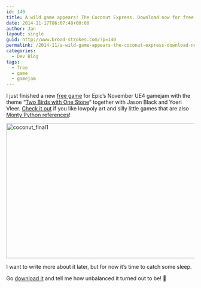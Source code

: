 ```yaml
---
id: 140
title: A wild game appears! The Coconut Express. Download now for free!
date: 2014-11-17T06:07:48+00:00
author: Jan
layout: single
guid: http://www.broad-strokes.com/?p=140
permalink: /2014-11/a-wild-game-appears-the-coconut-express-download-now-for-free/
categories:
  - Dev Blog
tags:
  - free
  - game
  - gamejam
---
```

I just finished a new [free game](/games/gamejams/the-coconut-express/ "The Coconut Express") for Epic&#8217;s November UE4 gamejam with the theme &#8220;<a href="https://forums.unrealengine.com/showthread.php?51313-NOVEMBER-GAME-JAM-Win-Subscription-Time!-Theme-Announced-on-Thursday-s-Twitch-Stream" target="_blank">Two Birds with One Stone</a>&#8221; together with Jason Black and Yoeri Vleer. <a title="The Coconut Express" href="/games/gamejams/the-coconut-express/">Check it out</a> if you like lowpoly art and silly little games that are also <a href="https://www.youtube.com/watch?v=JHFXG3r_0B8" target="_blank">Monty Python references</a>!

[<img class="aligncenter wp-image-130 size-large" src="http://www.broad-strokes.com/wordpress/wp-content/uploads/2014/11/coconut_final1-1024x576.jpg" alt="coconut_final1" width="640" height="360" srcset="http://www.broad-strokes.com/wordpress/wp-content/uploads/2014/11/coconut_final1-1024x576.jpg 1024w, http://www.broad-strokes.com/wordpress/wp-content/uploads/2014/11/coconut_final1-300x169.jpg 300w" sizes="(max-width: 640px) 100vw, 640px" />](/games/the-coconut-express/)

I want to write more about it later, but for now it&#8217;s time to catch some sleep.

Go <a title="The Coconut Express" href="/games/gamejams/the-coconut-express/">download it</a> and tell me how unbalanced it turned out to be! 🙂

&nbsp;